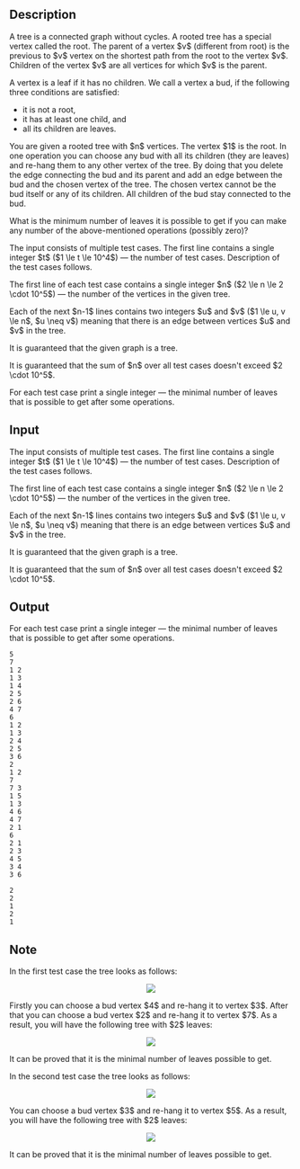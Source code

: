 ## Description

<div><p>A tree is a connected graph without cycles. A rooted tree has a special vertex called the root. The parent of a vertex $v$ (different from root) is the previous to $v$ vertex on the shortest path from the root to the vertex $v$. Children of the vertex $v$ are all vertices for which $v$ is the parent.</p><p>A vertex is a leaf if it has no children. We call a vertex a <span class="tex-font-style-bf">bud</span>, if the following three conditions are satisfied: </p><ul> <li> it is not a root, </li><li> it has at least one child, and </li><li> all its children are leaves. </li></ul><p>You are given a rooted tree with $n$ vertices. The vertex $1$ is the root. In one operation you can choose any bud with all its children (they are leaves) and re-hang them to any other vertex of the tree. By doing that you delete the edge connecting the bud and its parent and add an edge between the bud and the chosen vertex of the tree. The chosen vertex cannot be the bud itself or any of its children. All children of the bud stay connected to the bud.</p><p>What is the minimum number of leaves it is possible to get if you can make any number of the above-mentioned operations (possibly zero)?</p></div><div class="input-specification"><p>The input consists of multiple test cases. The first line contains a single integer $t$ ($1 \le t \le 10^4$)&nbsp;— the number of test cases. Description of the test cases follows.</p><p>The first line of each test case contains a single integer $n$ ($2 \le n \le 2 \cdot 10^5$)&nbsp;— the number of the vertices in the given tree.</p><p>Each of the next $n-1$ lines contains two integers $u$ and $v$ ($1 \le u, v \le n$, $u \neq v$) meaning that there is an edge between vertices $u$ and $v$ in the tree.</p><p>It is guaranteed that the given graph is a tree.</p><p>It is guaranteed that the sum of $n$ over all test cases doesn't exceed $2 \cdot 10^5$.</p></div><div class="output-specification"><p>For each test case print a single integer&nbsp;— the minimal number of leaves that is possible to get after some operations.</p></div>

## Input

<p>The input consists of multiple test cases. The first line contains a single integer $t$ ($1 \le t \le 10^4$)&nbsp;— the number of test cases. Description of the test cases follows.</p><p>The first line of each test case contains a single integer $n$ ($2 \le n \le 2 \cdot 10^5$)&nbsp;— the number of the vertices in the given tree.</p><p>Each of the next $n-1$ lines contains two integers $u$ and $v$ ($1 \le u, v \le n$, $u \neq v$) meaning that there is an edge between vertices $u$ and $v$ in the tree.</p><p>It is guaranteed that the given graph is a tree.</p><p>It is guaranteed that the sum of $n$ over all test cases doesn't exceed $2 \cdot 10^5$.</p>

## Output

<p>For each test case print a single integer&nbsp;— the minimal number of leaves that is possible to get after some operations.</p>





```input1
5
7
1 2
1 3
1 4
2 5
2 6
4 7
6
1 2
1 3
2 4
2 5
3 6
2
1 2
7
7 3
1 5
1 3
4 6
4 7
2 1
6
2 1
2 3
4 5
3 4
3 6
```




```output1
2
2
1
2
1
```



## Note

<p>In the first test case the tree looks as follows:</p><center> <img class="tex-graphics" src="file://Ob5d20ny.png" style="max-width: 100.0%;max-height: 100.0%;"> </center><p>Firstly you can choose a bud vertex $4$ and re-hang it to vertex $3$. After that you can choose a bud vertex $2$ and re-hang it to vertex $7$. As a result, you will have the following tree with $2$ leaves:</p><center> <img class="tex-graphics" src="file://VpOi6WP9.png" style="max-width: 100.0%;max-height: 100.0%;"> </center><p>It can be proved that it is the minimal number of leaves possible to get.</p><p>In the second test case the tree looks as follows:</p><center> <img class="tex-graphics" src="file://Ul66qLgh.png" style="max-width: 100.0%;max-height: 100.0%;"> </center><p>You can choose a bud vertex $3$ and re-hang it to vertex $5$. As a result, you will have the following tree with $2$ leaves:</p><center> <img class="tex-graphics" src="file://S8CwuAaQ.png" style="max-width: 100.0%;max-height: 100.0%;"> </center><p>It can be proved that it is the minimal number of leaves possible to get.</p>
